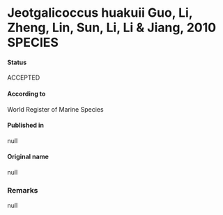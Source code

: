 # Jeotgalicoccus huakuii Guo, Li, Zheng, Lin, Sun, Li, Li & Jiang, 2010 SPECIES

#### Status
ACCEPTED

#### According to
World Register of Marine Species

#### Published in
null

#### Original name
null

### Remarks
null